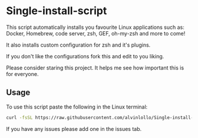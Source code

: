 # Single-install-script

This script automatically installs you favourite Linux applications such as:
Docker, Homebrew, code server, zsh, GEF, oh-my-zsh and more to come!

It also installs custom configuration for zsh and it's plugins.

If you don't like the configurations fork this and edit to you liking.

Please consider staring this project. It helps me see how important this is for everyone.

## Usage
To use this script paste the following in the Linux terminal:

```sh
curl -fsSL https://raw.githubusercontent.com/alvinlollo/Single-install-script/refs/heads/main/install-script | bash
```

If you have any issues please add one in the issues tab.
